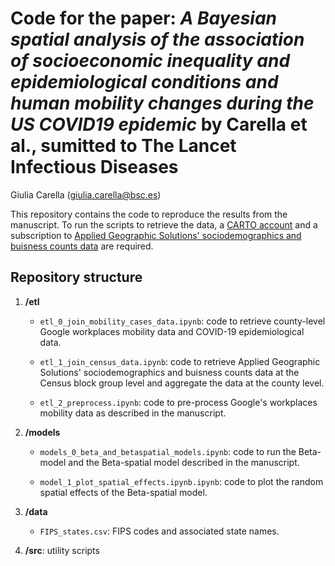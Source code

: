 # Code for the paper: _A Bayesian spatial analysis of the association of socioeconomic inequality and epidemiological conditions and human mobility changes during the US COVID19 epidemic_ by Carella et al., sumitted to The Lancet Infectious Diseases

Giulia Carella (giulia.carella@bsc.es)

This repository contains the code to reproduce the results from the manuscript. To run the scripts to retrieve the data, a [CARTO account](https://carto.com/) and a subscription to [Applied Geographic Solutions' sociodemographics and buisness counts data](https://carto.com/spatial-data-catalog/browser/?category=demographics&provider=ags) are required.

## Repository structure

1. **/etl**

	- `etl_0_join_mobility_cases_data.ipynb`: code to retrieve county-level Google workplaces mobility data and COVID-19 epidemiological data.

	- `etl_1_join_census_data.ipynb`: code to retrieve Applied Geographic Solutions' sociodemographics and buisness counts data at the Census block group level and aggregate the data at the county level. 

	- `etl_2_preprocess.ipynb`: code to pre-process Google's workplaces mobility data as described in the manuscript. 

2. **/models**
	 
	- `models_0_beta_and_betaspatial_models.ipynb`: code to run the Beta-model and the Beta-spatial model described in the manuscript.

	- `model_1_plot_spatial_effects.ipynb.ipynb`: code to plot the random spatial effects of the Beta-spatial model.

3. **/data**

	- `FIPS_states.csv`:  FIPS codes and associated state names.

4. **/src**: utility scripts
